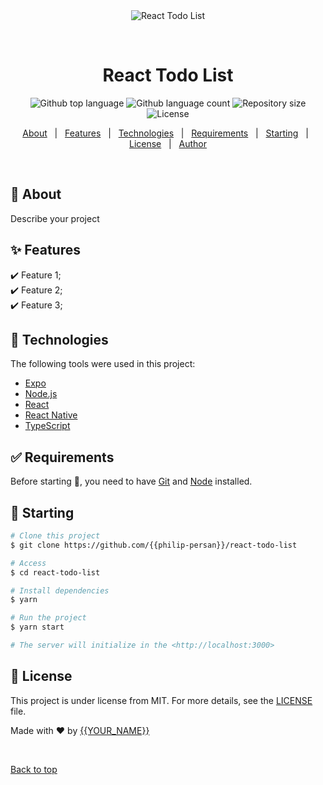 <div align="center" id="top"> 
  <img src="./.github/app.gif" alt="React Todo List" />

  &#xa0;

  <!-- <a href="https://reacttodolist.netlify.app">Demo</a> -->
</div>

<h1 align="center">React Todo List</h1>

<p align="center">
  <img alt="Github top language" src="https://img.shields.io/github/languages/top/{{philip-persan}}/react-todo-list?color=56BEB8">

  <img alt="Github language count" src="https://img.shields.io/github/languages/count/{{philip-persan}}/react-todo-list?color=56BEB8">

  <img alt="Repository size" src="https://img.shields.io/github/repo-size/{{philip-persan}}/react-todo-list?color=56BEB8">

  <img alt="License" src="https://img.shields.io/github/license/{{philip-persan}}/react-todo-list?color=56BEB8">

  <!-- <img alt="Github issues" src="https://img.shields.io/github/issues/{{philip-persan}}/react-todo-list?color=56BEB8" /> -->

  <!-- <img alt="Github forks" src="https://img.shields.io/github/forks/{{philip-persan}}/react-todo-list?color=56BEB8" /> -->

  <!-- <img alt="Github stars" src="https://img.shields.io/github/stars/{{philip-persan}}/react-todo-list?color=56BEB8" /> -->
</p>

<!-- Status -->

<!-- <h4 align="center"> 
	🚧  React Todo List 🚀 Under construction...  🚧
</h4> 

<hr> -->

<p align="center">
  <a href="#dart-about">About</a> &#xa0; | &#xa0; 
  <a href="#sparkles-features">Features</a> &#xa0; | &#xa0;
  <a href="#rocket-technologies">Technologies</a> &#xa0; | &#xa0;
  <a href="#white_check_mark-requirements">Requirements</a> &#xa0; | &#xa0;
  <a href="#checkered_flag-starting">Starting</a> &#xa0; | &#xa0;
  <a href="#memo-license">License</a> &#xa0; | &#xa0;
  <a href="https://github.com/{{philip-persan}}" target="_blank">Author</a>
</p>

<br>

## :dart: About ##

Describe your project

## :sparkles: Features ##

:heavy_check_mark: Feature 1;\
:heavy_check_mark: Feature 2;\
:heavy_check_mark: Feature 3;

## :rocket: Technologies ##

The following tools were used in this project:

- [Expo](https://expo.io/)
- [Node.js](https://nodejs.org/en/)
- [React](https://pt-br.reactjs.org/)
- [React Native](https://reactnative.dev/)
- [TypeScript](https://www.typescriptlang.org/)

## :white_check_mark: Requirements ##

Before starting :checkered_flag:, you need to have [Git](https://git-scm.com) and [Node](https://nodejs.org/en/) installed.

## :checkered_flag: Starting ##

```bash
# Clone this project
$ git clone https://github.com/{{philip-persan}}/react-todo-list

# Access
$ cd react-todo-list

# Install dependencies
$ yarn

# Run the project
$ yarn start

# The server will initialize in the <http://localhost:3000>
```

## :memo: License ##

This project is under license from MIT. For more details, see the [LICENSE](LICENSE.md) file.


Made with :heart: by <a href="https://github.com/{{philip-persan}}" target="_blank">{{YOUR_NAME}}</a>

&#xa0;

<a href="#top">Back to top</a>
